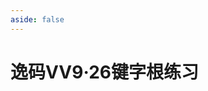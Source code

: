 ```yaml
---
aside: false
---
```

<script setup>
    import Train from "@/train/FetchAndTrain.vue"
</script>

# 逸码VV9·26键字根练习

<Train name="vv9_26_zigen" fontClass="kaiti-font" zigenJson="/vv9-26/zigen.json"/>